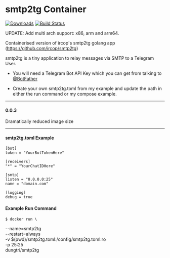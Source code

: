 # smtp2tg Container
[![Downloads](https://img.shields.io/docker/pulls/dungtri/smtp2tg.svg)](https://hub.docker.com/r/dungtri/smtp2tg/)
[![Build Status](https://travis-ci.org/dungtri/docker-smtp2tg.svg?branch=master)](https://travis-ci.org/dungtri/docker-smtp2tg)

UPDATE: Add multi arch support: x86, arm and arm64.

Containerised version of ircop's smtp2tg golang app (https://github.com/ircop/smtp2tg)

smtp2tg is a tiny application to relay messages via SMTP to a Telegram User.

* You will need a Telegram Bot API Key which you can get from talking to [@BotFather](https://telegram.me/BotFather)

* Create your own smtp2tg.toml from my example and update the path in either the run command or my compose example.

---
#### 0.0.3

Dramatically reduced image size

---
#### smtp2tg.toml Example
```
[bot]
token = "YourBotTokenHere"

[receivers]
"*" = "YourChatIDHere"

[smtp]
listen = "0.0.0.0:25"
name = "domain.com"

[logging]
debug = true
```

#### Example Run Command

    $ docker run \
  --name=smtp2tg \
  --restart=always \
  -v $(pwd)/smtp2tg.toml:/config/smtp2tg.toml:ro \
  -p 25:25 \
  dungtri/smtp2tg

